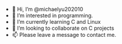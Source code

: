 - 👋 Hi, I’m @michaelyu202010
- 👀 I’m interested in programming. 
- 🌱 I’m currently learning C and Linux
- 💞️ I’m looking to collaborate on C projects
- 📫 Please leave a message to contact me. 

<!---
michaelyu202010/michaelyu202010 is a ✨ special ✨ repository because its `README.md` (this file) appears on your GitHub profile.
You can click the Preview link to take a look at your changes.
--->
